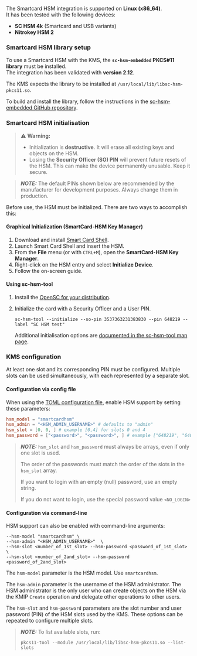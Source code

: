 
The Smartcard HSM integration is supported on **Linux (x86_64)**.  
It has been tested with the following devices:

- **SC HSM 4k** (Smartcard and USB variants)
- **Nitrokey HSM 2**

### Smartcard HSM library setup

To use a Smartcard HSM with the KMS, the **`sc-hsm-embedded` PKCS#11 library** must be installed.  
The integration has been validated with **version 2.12**.

The KMS expects the library to be installed at `/usr/local/lib/libsc-hsm-pkcs11.so`.

To build and install the library, follow the instructions in the [sc-hsm-embedded GitHub repository](https://github.com/CardContact/sc-hsm-embedded).

### Smartcard HSM initialisation

> ⚠️ **Warning:**
> - Initialization is **destructive**. It will erase all existing keys and objects on the HSM.
> - Losing the **Security Officer (SO) PIN** will prevent future resets of the HSM. This can make the device permanently unusable. Keep it secure.

> **_NOTE:_**
> The default PINs shown below are recommended by the manufacturer for development purposes. Always change them in production.

Before use, the HSM must be initialized. There are two ways to accomplish this:

#### Graphical Initialization (SmartCard-HSM Key Manager)
1. Download and install [Smart Card Shell](https://www.openscdp.org/scsh3/download.html).
2. Launch Smart Card Shell and insert the HSM.
3. From the **File** menu (or with `CTRL+M`), open the **SmartCard-HSM Key Manager**.
4. Right-click on the HSM entry and select **Initialize Device**.
5. Follow the on-screen guide.

#### Using sc-hsm-tool
1. Install the [OpenSC for your distribution](https://github.com/OpenSC/OpenSC/wiki/Linux-Distributions).

2. Initialize the card with a Security Officer and a User PIN.
   ```shell
   sc-hsm-tool --initialize --so-pin 3537363231383830 --pin 648219 --label "SC HSM test"
   ```
   Additional initialisation options are [documented in the sc-hsm-tool man page](https://manpages.ubuntu.com/manpages/en/man1/sc-hsm-tool.1.html).

### KMS configuration

At least one slot and its corresponding PIN must be configured.
Multiple slots can be used simultaneously, with each represented by a separate slot.

#### Configuration via config file
When using the [TOML configuration file](../server_configuration_file.md#toml-configuration-file), enable HSM support by setting these parameters:

```toml
hsm_model = "smartcardhsm"
hsm_admin = "<HSM_ADMIN_USERNAME>" # defaults to "admin"
hsm_slot = [0, 0, ] # example [0,4] for slots 0 and 4
hsm_password = ["<password>", "<password>", ] # example ["648219", "648219"] for slots 0 and 4
```
> **_NOTE:_**  `hsm_slot` and `hsm_password` must always be arrays, even if only one slot is used.
>
> The order of the passwords must match the order of the slots in the `hsm_slot` array.
>
> If you want to login with an empty (null) password, use an empty string.
>
> If you do not want to login, use the special password value `<NO_LOGIN>`

#### Configuration via command-line
HSM support can also be enabled with command-line arguments:
```shell
--hsm-model "smartcardhsm" \
--hsm-admin "<HSM_ADMIN_USERNAME>"  \
--hsm-slot <number_of_1st_slot> --hsm-password <password_of_1st_slot> \
--hsm-slot <number_of_2and_slot> --hsm-password <password_of_2and_slot>
```

The `hsm-model` parameter is the HSM model. Use `smartcardhsm`.

The `hsm-admin` parameter is the username of the HSM administrator.
The HSM administrator is the only user who can create objects on the HSM via the KMIP `Create` operation
and delegate other operations to other users.

The `hsm-slot` and `hsm-password` parameters are the slot number and user password (PIN) of the HSM slots used by the KMS.
These options can be repeated to configure multiple slots.

> **_NOTE:_** To list available slots, run:
> ```shell
> pkcs11-tool --module /usr/local/lib/libsc-hsm-pkcs11.so --list-slots
> ```